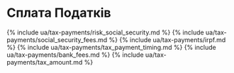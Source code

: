 # Сплата Податків

{% include ua/tax-payments/risk_social_security.md %}
{% include ua/tax-payments/social_security_fees.md %}
{% include ua/tax-payments/irpf.md %}
{% include ua/tax-payments/tax_payment_timing.md %}
{% include ua/tax-payments/bank_fees.md %}
{% include ua/tax-payments/tax_amount.md %}
